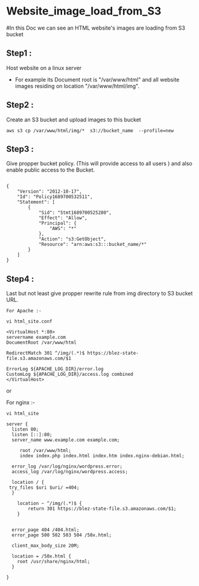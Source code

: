 
# Website_image_load_from_S3
#In this Doc we can see an HTML website's images are loading from S3 bucket


## Step1 : 
Host website on a linux server

 - For example its Document root is "/var/www/html" and all website images residing on location "/var/www/html/img".

## Step2 : 
Create an S3 bucket and upload images to this bucket  

`aws s3 cp /var/www/html/img/*  s3://bucket_name  --profile=new`

## Step3 : 
Give propper bucket policy. (This will provide access to all users ) and also enable public access to the Bucket.

```

{
    "Version": "2012-10-17",
    "Id": "Policy1689700532511",
    "Statement": [
        {
            "Sid": "Stmt1689700525280",
            "Effect": "Allow",
            "Principal": {
                "AWS": "*"
            },
            "Action": "s3:GetObject",
            "Resource": "arn:aws:s3:::bucket_name/*"
        }
    ]
}

```

Step4 :
-
Last but not least give propper rewrite rule from img directory to S3 bucket URL.

```
For Apache :-

vi html_site.conf

<VirtualHost *:80>
servername example.com
DocumentRoot /var/www/html

RedirectMatch 301 ^/img/(.*)$ https://blez-state-file.s3.amazonaws.com/$1

ErrorLog ${APACHE_LOG_DIR}/error.log
CustomLog ${APACHE_LOG_DIR}/access.log combined
</VirtualHost>
```


or

For nginx :-

```
vi html_site

server {
  listen 80;
  listen [::]:80;
  server_name www.example.com example.com;

     root /var/www/html;
     index index.php index.html index.htm index.nginx-debian.html;

  error_log /var/log/nginx/wordpress.error;
  access_log /var/log/nginx/wordpress.access;

  location / {
 try_files $uri $uri/ =404;
  }

    location ~ ^/img/(.*)$ {
        return 301 https://blez-state-file.s3.amazonaws.com/$1;
    }


  error_page 404 /404.html;
  error_page 500 502 503 504 /50x.html;

  client_max_body_size 20M;

  location = /50x.html {
    root /usr/share/nginx/html;
  }

}
```

